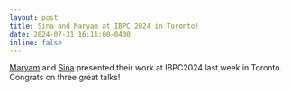 ```yaml
---
layout: post
title: Sina and Maryam at IBPC 2024 in Toronto!
date: 2024-07-31 16:11:00-0400
inline: false
---
```


[Maryam](https://www.linkedin.com/feed/update/urn:li:activity:7224761295940505601/) and [Sina](https://www.linkedin.com/feed/update/urn:li:activity:7223149021312212992/) presented their work at IBPC2024 last week in Toronto. Congrats on three great talks!
